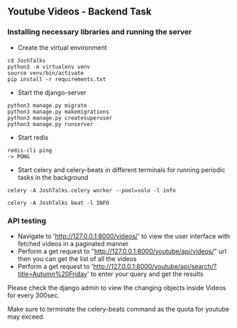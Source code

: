## Youtube Videos - Backend Task 


### Installing necessary libraries and running the server

- Create the virtual environment 
```
cd JoshTalks
python3 -m virtualenv venv
source venv/bin/activate
pip install -r requirements.txt
```

- Start the django-server
```
python3 manage.py migrate 
python3 manage.py makemigrations
python3 manage.py createsuperuser 
python3 manage.py runserver 
```

- Start redis 
```
redis-cli ping
-> PONG
```

- Start celery and celery-beats in different terminals for running periodic tasks in the background
```
celery -A JoshTalks.celery worker --pool=solo -l info 
```
```
celery -A JoshTalks beat -l INFO
```

### API testing

- Navigate to 'http://127.0.0.1:8000/videos/' to view the user interface with fetched videos in a paginated manner 
- Perform a get request to "http://127.0.0.1:8000/youtube/api/videos/" url then you can get the list of all the videos
- Perform a get request to 'http://127.0.0.1:8000/youtube/api/search/?title=Autumn%20Friday' to enter your query and get the results

Please check the django admin to view the changing objects inside Videos for every 300sec. 

Make sure to terminate the celery-beats command as the quota for youtube may exceed.